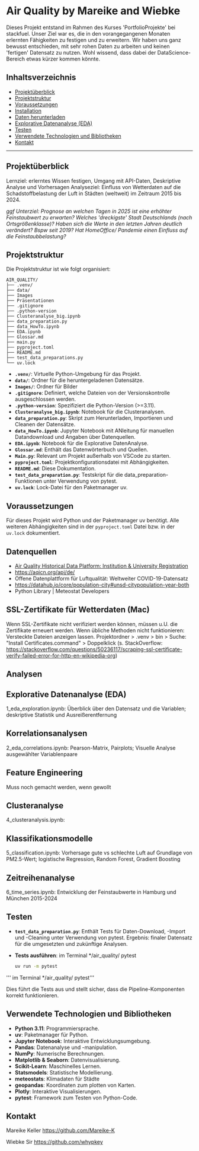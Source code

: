 # Air Quality by Mareike and Wiebke

Dieses Projekt entstand im Rahmen des Kurses 'PortfolioProjekte' bei stackfuel.
Unser Ziel war es, die in den vorangegangenen Monaten erlernten Fähigkeiten zu festigen und zu erweitern.
Wir haben uns ganz bewusst entschieden, mit sehr rohen Daten zu arbeiten und keinen 'fertigen' Datensatz zu nutzen. Wohl wissend, dass dabei der DataScience-Bereich etwas kürzer kommen könnte.

## Inhaltsverzeichnis

- [Projektüberblick](#projektüberblick)
- [Projektstruktur](#projektstruktur)
- [Voraussetzungen](#voraussetzungen)
- [Installation](#installation)
- [Daten herunterladen](#daten-herunterladen)
- [Explorative Datenanalyse (EDA)](#EDA)
- [Testen](#testen)
- [Verwendete Technologien und Bibliotheken](#Glossar)
- [Kontakt](#kontakt)

---

## Projektüberblick

Lernziel: erlerntes Wissen festigen, Umgang mit API-Daten, Deskriptive Analyse und Vorhersagen
Analyseziel: 
Einfluss von Wetterdaten auf die Schadstoffbelastung der Luft
in Städten (weltweit)
im Zeitraum 2015 bis 2024.

<i> 
ggf Unterziel:
Prognose an welchen Tagen in 2025 ist eine erhöhter Feinstaubwert zu erwarten?
Welches 'dreckigste' Stadt Deutschlands (nach Ortsgrößenklasse)?
Haben sich die Werte in den letzten Jahren deutlich verändert? Bspw seit 2019?
Hat HomeOffice/ Pandemie einen Einfluss auf die Feinstaubbelastung?
</i>


## Projektstruktur

Die Projektstruktur ist wie folgt organisiert:

```
AIR_QUALITY/
├── .venv/
├── data/
├── Images
├── Präsentationen
├── .gitignore
├── .python-version
├── Clusteranalyse_big.ipynb 
├── data_preparation.py
├── data_HowTo.ipynb
├── EDA.ipynb 
├── Glossar.md
├── main.py
├── pyproject.toml
├── README.md
├── test_data_preparations.py
└── uv.lock
```

- **`.venv/`**: Virtuelle Python-Umgebung für das Projekt.
- **`data/`**: Ordner für die heruntergeladenen Datensätze.
- **`Images/`**: Ordner für Bilder
- **`.gitignore`**: Definiert, welche Dateien von der Versionskontrolle ausgeschlossen werden.
- **`.python-version`**: Spezifiziert die Python-Version (>=3.11).
- **`Clusteranalyse_big.ipynb`**: Notebook für die Clusteranalysen.
- **`data_preparation.py`**: Skript zum Herunterladen, Importieren und Cleanen der Datensätze.
- **`data_HowTo.ipynb`**: Jupyter Notebook mit ANleitung für manuellen Datandownload und Angaben über Datenquellen.
- **`EDA.ipynb`**: Notebook für die Explorative DatenAnalyse.
- **`Glossar.md`**: Enthält das Datenwörterbuch und Quellen.
- **`Main.py`**: Relevant um Projekt außerhalb von VSCode zu starten.
- **`pyproject.toml`**: Projektkonfigurationsdatei mit Abhängigkeiten.
- **`README.md`**: Diese Dokumentation.
- **`test_data_preparation.py`**: Testskript für die data_preparation-Funktionen unter Verwendung von pytest.
- **`uv.lock`**: Lock-Datei für den Paketmanager uv.

## Voraussetzungen

Für dieses Projekt wird Python und der Paketmanager uv benötigt. 
Alle weiteren Abhängigkeiten sind in der `pyproject.toml` Datei bzw. in der `uv.lock` dokumentiert.


## Datenquellen

- [Air Quality Historical Data Platform: Institution & University Registration](https://aqicn.org/data-platform/covid19/)
- https://aqicn.org/api/de/ 
- Offene Datenplattform für Luftqualität: Weltweiter COVID-19-Datensatz
- https://datahub.io/core/population-city#unsd-citypopulation-year-both
- Python Library | Meteostat Developers

## SSL-Zertifikate für Wetterdaten (Mac)
Wenn SSL-Zertifikate nicht verifiziert werden können, müssen u.U. die Zertifikate erneuert werden. Wenn übliche Methoden nicht funktionieren:
Versteckte Dateien anzeigen lassen.
Projektordner > .venv > bin > Suche: "Install Certificates.command" > Doppelklick
(s. StackOverflow: https://stackoverflow.com/questions/50236117/scraping-ssl-certificate-verify-failed-error-for-http-en-wikipedia-org)

## Analysen
## Explorative Datenanalyse (EDA)
1_eda_exploration.ipynb: Überblick über den Datensatz und die Variablen; deskriptive Statistik und Ausreißerentfernung
## Korrelationsanalysen
2_eda_correlations.ipynb: Pearson-Matrix, Pairplots; Visuelle Analyse ausgewählter Variablenpaare
## Feature Engineering
Muss noch gemacht werden, wenn gewollt
## Clusteranalyse
4_clusteranalysis.ipynb: 
## Klassifikationsmodelle
5_classification.ipynb: Vorhersage gute vs schlechte Luft auf Grundlage von PM2.5-Wert; logistische Regression, Random Forest, Gradient Boosting
## Zeitreihenanalyse
6_time_series.ipynb: Entwicklung der Feinstaubwerte in Hamburg und München 2015-2024


## Testen

- **`test_data_preparation.py`**: Enthält Tests für Daten-Download, -Import und -Cleaning unter Verwendung von pytest. Ergebnis: finaler Datensatz für die umgesetzten und zukünftige Analysen.
- **Tests ausführen**: im Terminal */air_quality/ pytest

  ```bash
  uv run -m pytest
  ```


''' im Terminal */air_quality/ pytest'''

  Dies führt die Tests aus und stellt sicher, dass die Pipeline-Komponenten korrekt funktionieren.

## Verwendete Technologien und Bibliotheken

- **Python 3.11**: Programmiersprache.
- **uv**: Paketmanager für Python.
- **Jupyter Notebook**: Interaktive Entwicklungsumgebung.
- **Pandas**: Datenanalyse und -manipulation.
- **NumPy**: Numerische Berechnungen.
- **Matplotlib & Seaborn**: Datenvisualisierung.
- **Scikit-Learn**: Maschinelles Lernen.
- **Statsmodels**: Statistische Modellierung.
- **meteostats**: Klimadaten für Städte
- **geopandas**: Koordinaten zum plotten von Karten.
- **Plotly**: Interaktive Visualisierungen.
- **pytest**: Framework zum Testen von Python-Code.

## Kontakt

Mareike Keller https://github.com/Mareike-K

Wiebke Sir https://github.com/whypkey